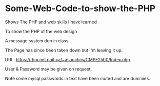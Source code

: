 # Some-Web-Code-to-show-the-PHP
Shows The PHP and web skills I have learned

To show the PHP of the web design

A message system don in class

The Page has since been taken down but I'm leaving it up.

URL: https://thor.net.nait.ca/~asanches/CMPE2500/Index.php

User & Password may be given on request.

Note some mysql passwords in text have been muted and are dummies.
